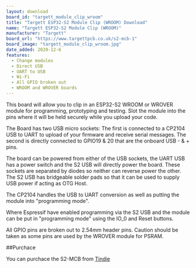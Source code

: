 ```yaml
---
layout: download
board_id: "targett_module_clip_wroom"
title: "Targett ESP32-S2 Module Clip (WROOM) Download"
name: "Targett ESP32-S2 Module Clip (WROOM)"
manufacturer: "Targett"
board_url: "https://www.targettpcb.co.uk/s2-mcb-1"
board_image: "targett_module_clip_wroom.jpg"
date_added: 2020-12-6
features:
  - Change modules
  - Direct USB
  - UART to USB
  - Wi-Fi
  - All GPIO broken out
  - WROOM and WROVER boards
---
```


This board will allow you to clip in an ESP32-S2 WROOM or WROVER module for programming, prototyping and testing. Slot the module into the pins where it will be held securely while you upload your code.

The Board has two USB micro sockets: The first is connected to a CP2104 USB to UART to upload of your firmware and receive serial messages. The second is directly connected to GPIO19 & 20 that are the onboard USB - & + pins.

The board can be powered from either of the USB sockets, the UART USB has a power switch and the S2 USB will directly power the board. These sockets are separated by diodes so neither can reverse power the other. The S2 USB has bridgeable solder pads so that it can be used to supply USB power if acting as OTG Host.

The CP2104 handles the USB to UART conversion as well as putting the module into "programming mode".

Where Espressif have enabled programming via the S2 USB and the module can be put in "programming mode" using the IO_0 and Reset buttons.

All GPIO pins are broken out to 2.54mm header pins. Caution should be taken as some pins are used by the WROVER module for PSRAM.

##Purchace

You can purchace the S2-MCB from [Tindie](https://www.tindie.com/products/targett/esp32-s2-module-protoprogrammer/)
